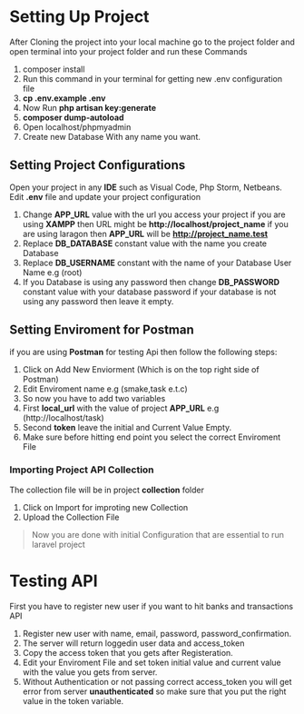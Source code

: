 # Setting Up Project
After Cloning the project into your local machine go to the project folder and open
terminal into your project folder and run these Commands

1. composer install
2. Run this command in your terminal for getting new .env configuration file
3. **cp .env.example .env**
4. Now Run **php artisan key:generate**
3. **composer dump-autoload**
4. Open localhost/phpmyadmin
5. Create new Database With any name you want.


## Setting Project Configurations
Open your project in any **IDE** such as Visual Code, Php Storm, Netbeans. Edit **.env**
file and update your project configuration

1. Change **APP_URL** value with the url you access your project if you are using **XAMPP**
then URL might be **http://localhost/project_name** if you are using laragon then **APP_URL** will be **http://project_name.test**
2. Replace **DB_DATABASE** constant value with the name you create Database
3. Replace **DB_USERNAME** constant with the name of your Database User Name e.g (root)
4. If you Database is using any password then change **DB_PASSWORD** constant value with
your database password if your database is not using any password then leave it empty.

## Setting Enviroment for Postman
if you are using **Postman** for testing Api then follow the following steps:

1. Click on Add New Enviorment (Which is on the top right side of Postman)
2. Edit Enviroment name e.g (smake,task e.t.c)
3. So now you have to add two variables
4. First **local_url** with the value of project **APP_URL** e.g (http://localhost/task) 
5. Second **token** leave the initial and Current Value Empty.
6. Make sure before hitting end point you select the correct Enviroment File

### Importing Project API Collection
The collection file will be in project **collection** folder
1. Click on Import for improting new Collection
2. Upload the Collection File

> Now you are done with initial Configuration that are essential to run laravel project

# Testing API
First you have to register new user if you want to hit banks and transactions API

1. Register new user with name, email, password, password_confirmation.
2. The server will return loggedin user data and access_token
3. Copy the access token that you gets after Registeration.
4. Edit your Enviroment File and set token initial value and current value with the value you gets from server.
5. Without Authentication or not passing correct access_token you will get error from server **unauthenticated** so make sure that you put the right value in the token variable.